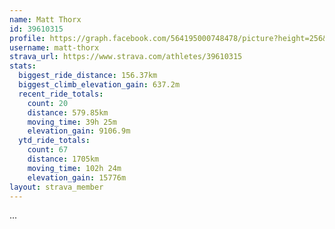 ```yaml
---
name: Matt Thorx
id: 39610315
profile: https://graph.facebook.com/564195000748478/picture?height=256&width=256
username: matt-thorx
strava_url: https://www.strava.com/athletes/39610315
stats:
  biggest_ride_distance: 156.37km
  biggest_climb_elevation_gain: 637.2m
  recent_ride_totals:
    count: 20
    distance: 579.85km
    moving_time: 39h 25m
    elevation_gain: 9106.9m
  ytd_ride_totals:
    count: 67
    distance: 1705km
    moving_time: 102h 24m
    elevation_gain: 15776m
layout: strava_member
--- 
```

...
